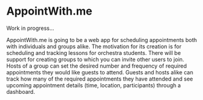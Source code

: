 # AppointWith.me

Work in progress...

AppointWith.me is going to be a web app for scheduling appointments both with individuals and groups alike. The motivation for its creation is for scheduling and tracking lessons for orchestra students. There will be support for creating groups to which you can invite other users to join. Hosts of a group can set the desired number and frequency of required appointments they would like guests to attend. Guests and hosts alike can track how many of the required appointments they have attended and see upcoming appointment details (time, location, participants) through a dashboard.
